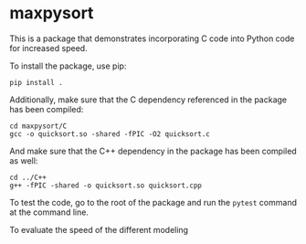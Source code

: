 # maxpysort

This is a package that demonstrates incorporating C code into Python code for increased speed.

To install the package, use pip:

`pip install .`

Additionally, make sure that the C dependency referenced in the package has been compiled:

```
cd maxpysort/C
gcc -o quicksort.so -shared -fPIC -O2 quicksort.c
```

And make sure that the C++ dependency in the package has been compiled as well:

```
cd ../C++
g++ -fPIC -shared -o quicksort.so quicksort.cpp
```

To test the code, go to the root of the package and run the `pytest` command at the command line.

To evaluate the speed of the different modeling 